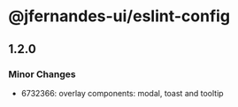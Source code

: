 # @jfernandes-ui/eslint-config

## 1.2.0

### Minor Changes

- 6732366: overlay components: modal, toast and tooltip
